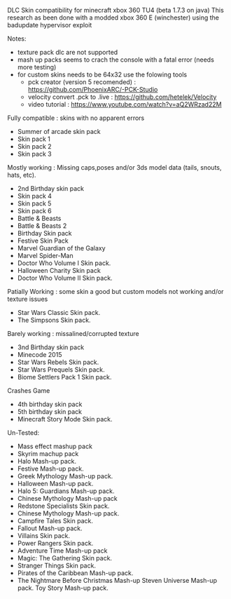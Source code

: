 DLC Skin compatibility for minecraft xbox 360 TU4 (beta 1.7.3 on java)
This research as been done with a modded xbox 360 E (winchester) using the badupdate hypervisor exploit

Notes:
- texture pack dlc are not supported 
- mash up packs seems to crach the console with a fatal error (needs more testing)
- for custom skins needs to be 64x32 use the folowing tools
	- pck creator (version 5 recomended) : https://github.com/PhoenixARC/-PCK-Studio
	- velocity convert .pck to .live : https://github.com/hetelek/Velocity
	- video tutorial : https://www.youtube.com/watch?v=aQ2WRzad22M

Fully compatible : skins with no apparent errors
- Summer of arcade skin pack
- Skin pack 1
- Skin pack 2
- Skin pack 3

Mostly working : Missing caps,poses and/or 3ds model data (tails, snouts, hats, etc).
- 2nd Birthday skin pack
- Skin pack 4
- Skin pack 5
- Skin pack 6
- Battle & Beasts
- Battle & Beasts 2
- Birthday Skin pack
- Festive Skin Pack
- Marvel Guardian of the Galaxy
- Marvel Spider-Man
- Doctor Who Volume I Skin pack.
- Halloween Charity Skin pack
- Doctor Who Volume II Skin pack.

Patially Working : some skin a good but custom models not working and/or texture issues
- Star Wars Classic Skin pack.
- The Simpsons Skin pack.

Barely working : missalined/corrupted texture
- 3nd Birthday skin pack
- Minecode 2015 
- Star Wars Rebels Skin pack.
- Star Wars Prequels Skin pack.
- Biome Settlers Pack 1 Skin pack.

Crashes Game
- 4th birthday skin pack
- 5th birthday skin pack
- Minecraft Story Mode Skin pack.


Un-Tested:
- Mass effect mashup pack
- Skyrim machup pack
- Halo Mash-up pack.
- Festive Mash-up pack.
- Greek Mythology Mash-up pack.
- Halloween Mash-up pack.
- Halo 5: Guardians Mash-up pack.
- Chinese Mythology Mash-up pack
- Redstone Specialists Skin pack.
- Chinese Mythology Mash-up pack.
- Campfire Tales Skin pack.
- Fallout Mash-up pack.
- Villains Skin pack.
- Power Rangers Skin pack.	
- Adventure Time Mash-up pack
- Magic: The Gathering Skin pack.
- Stranger Things Skin pack.
- Pirates of the Caribbean Mash-up pack.
- The Nightmare Before Christmas Mash-up
Steven Universe Mash-up pack.
Toy Story Mash-up pack.
